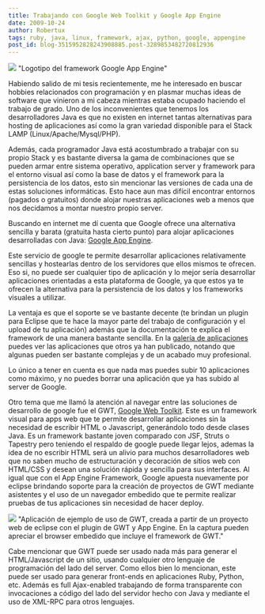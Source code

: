 ```yaml
---
title: Trabajando con Google Web Toolkit y Google App Engine
date: 2009-10-24
author: Robertux
tags: ruby, java, linux, framework, ajax, python, google, appengine
post_id: blog-3515952828243908885.post-3289853482720812936
---
```


[![](https://4.bp.blogspot.com/_jH77WNrMVRA/SuJ5sYPGDtI/AAAAAAAAGEE/sN8caM4EpFk/s400/gappengine.gif)](https://4.bp.blogspot.com/_jH77WNrMVRA/SuJ5sYPGDtI/AAAAAAAAGEE/sN8caM4EpFk/s1600-h/gappengine.gif)
"Logotipo del
framework Google App Engine"

Habiendo salido de mi tesis recientemente, me he interesado en buscar hobbies relacionados con programación y en plasmar muchas ideas de software que vinieron a mi cabeza mientras estaba ocupado haciendo el trabajo de grado. Uno de los inconvenientes que tenemos los desarrolladores Java es que no existen en internet tantas alternativas para hosting de aplicaciones así como la gran variedad disponible para el Stack LAMP (Linux/Apache/Mysql/PHP).

Además, cada programador Java está acostumbrado a trabajar con su propio Stack y es bastante diversa la gama de combinaciones que se pueden armar entre sistema operativo, application server y framework para el entorno visual así como la base de datos y el framework para la persistencia de los datos, esto sin mencionar las versiones de cada una de estas soluciones informáticas. Esto hace aun mas difícil encontrar entornos (pagados o gratuitos) donde alojar nuestras aplicaciones web a menos que nos decidamos a montar nuestro propio server.

Buscando en internet me dí cuenta que Google ofrece una alternativa sencilla y barata (gratuita hasta cierto punto) para alojar aplicaciones desarrolladas con Java: [Google App Engine](http://code.google.com/appengine/).

Este servicio de google te permite desarrollar aplicaciones relativamente sencillas y hostearlas dentro de los servidores que ellos mismos te ofrecen. Eso si, no puede ser cualquier tipo de aplicación y lo mejor sería desarrollar aplicaciones orientadas a esta plataforma de Google, ya que estos ya te ofrecen la alternativa para la persistencia de los datos y los frameworks visuales a utilizar.

La ventaja es que el soporte se ve bastante decente (te brindan un plugin para Eclipse que te hace la mayor parte del trabajo de configuración y el upload de tu aplicación) además que la documentación te explica el framework de una manera bastante sencilla. En la [galería de aplicaciones](http://appgallery.appspot.com/) puedes ver las aplicaciones que otros ya han publicado, notando que algunas pueden ser bastante complejas y de un acabado muy profesional.

Lo único a tener en cuenta es que nada mas puedes subir 10 aplicaciones como máximo, y no puedes borrar una aplicación que ya has subido al server de Google.

Otro tema que me llamó la atención al navegar entre las soluciones de desarrollo de google fue el GWT, [Google Web Toolkit](http://code.google.com/webtoolkit/). Este es un framework visual para apps web que te permite desarrollar aplicaciones sin la necesidad de escribir HTML o Javascript, generándolo todo desde clases Java. Es un framework bastante joven comparado con JSF, Struts o Tapestry pero teniendo el respaldo de google puede llegar lejos, ademas la idea de no escribir HTML será un alivio para muchos desarrolladores web que no saben mucho de estructuración y decoración de sitios web con HTML/CSS y desean una solución rápida y sencilla para sus interfaces. Al igual que con el App Engine Framework, Google apuesta nuevamente por eclipse brindando soporte para la creación de proyectos de GWT mediante asistentes y el uso de un navegador embedido que te permite realizar pruebas de tus aplicaciones sin necesidad de hacer deploy.

[![](https://2.bp.blogspot.com/_jH77WNrMVRA/SuKFrnovl0I/AAAAAAAAGEM/Ri5ZYz6R2lo/s400/sampleGWTapp.png)](https://2.bp.blogspot.com/_jH77WNrMVRA/SuKFrnovl0I/AAAAAAAAGEM/Ri5ZYz6R2lo/s1600-h/sampleGWTapp.png)
"Aplicación de ejemplo de
uso de GWT, creada a partir de un proyecto web de eclipse con el plugin de GWT y App Engine. En la captura pueden apreciar el browser embedido que incluye el framework de GWT."

Cabe mencionar que GWT puede ser usado nada más para generar el HTML/Javascript de un sitio, usando cualquier otro lenguaje de programación del lado del server. Como ellos bien lo mencionan, este puede ser usado para generar front-ends en aplicaciones Ruby, Python, etc. Además es full Ajax-enabled trabajando de forma transparente con invocaciones a código del lado del servidor hecho con Java y mediante el uso de XML-RPC para otros lenguajes.